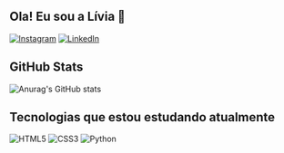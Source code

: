 ## Ola! Eu sou a Lívia 👋


[![Instagram](https://img.shields.io/badge/Instagram-000?style=for-the-badge&logo=instagram)](https://www.instagram.com/guedesmaria9/)
[![LinkedIn](https://img.shields.io/badge/LinkedIn-000?style=for-the-badge&logo=linkedin&logoColor=0E76A8)](https://www.linkedin.com/in/lívia-cavalcante-aa9943208/)

## GitHub Stats
![Anurag's GitHub stats](https://github-readme-stats.vercel.app/api?username=liviacavalcante&show_icons=true&theme=tokyonight&hide_title=true)

## Tecnologias que estou estudando atualmente 
![HTML5](https://img.shields.io/badge/HTML5-000?style=for-the-badge&logo=html5)
![CSS3](https://img.shields.io/badge/CSS3-000?style=for-the-badge&logo=css3&logoColor=264CE4)
![Python](https://img.shields.io/badge/Python-000?style=for-the-badge&logo=python)

